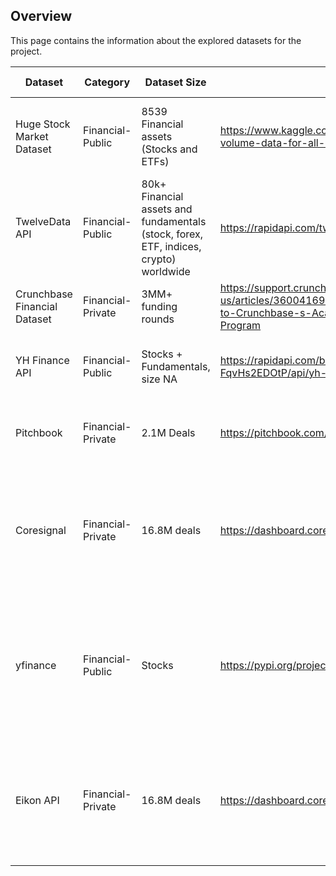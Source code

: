 ## Overview 
This page contains the information about the explored datasets for the project.

| Dataset  | Category | Dataset Size | URL | Dynamic/Static| Attributes | Access Details | Restrictions | Additional Notes |
| ------------- | ------------- | ------------- | ------------- | ------------- | ------------- | ------------- | ------------- | ------------- | 
| Huge Stock Market Dataset | Financial-Public | 8539 Financial assets (Stocks and ETFs) |  https://www.kaggle.com/datasets/borismarjanovic/price-volume-data-for-all-us-stocks-etfs |  Static  |  Date, Open, High, Low, Close, Volume, OpenInt |  Open-Free |  Only till 2017 |  - |
| TwelveData API | Financial-Public | 80k+ Financial assets and fundamentals (stock, forex, ETF, indices, crypto) worldwide | https://rapidapi.com/twelvedata/api/twelve-data1 | Dynamic | datetime, open, high, low, close, volume | Open-Freemium | 800 calls/day free | 79200 calls/day @ $29/mo, 350ms latency |
| Crunchbase Financial Dataset | Financial-Private | 3MM+ funding rounds | https://support.crunchbase.com/hc/en-us/articles/360041692693-How-to-Request-Access-to-Crunchbase-s-Academic-Research-Access-Program | Static | NA | Closed-Access Requested | - | - |
| YH Finance API | Financial-Public | Stocks + Fundamentals, size NA | https://rapidapi.com/belchiorarkad-FqvHs2EDOtP/api/yh-finance-complete/pricing | Dynamic | datetime, open, high, low, close, adjClose, volume | Open-Freemium | 100 calls/day free | 60000/month @ $29/mo, 300ms latency, no rate limiting* |
| Pitchbook | Financial-Private | 2.1M Deals | https://pitchbook.com/data | Dynamic | NA | Closed-Access Requested | Expensive (as per some quotes, $8k+) | - | 
| Coresignal | Financial-Private | 16.8M deals | https://dashboard.coresignal.com/pricing | Dynamic | Name, Last funding date, Last funding type, Last funding raised, Acquisition price | Closed-Freemium | 200 rows free | Expensive, $0.2/row |
| yfinance | Financial-Public | Stocks | https://pypi.org/project/yfinance/ | Dynamic | Name, Last funding date, Last funding type, Last funding raised, Acquisition price | Open | No Restrictions | Made 7,000 API calls to retrieve and saved data from January 2000 to September 10, 2023, using a ticker list sourced from Kaggle |
| Eikon API | Financial-Private | 16.8M deals | https://dashboard.coresignal.com/pricing | Dynamic | Name, Last funding date, Last funding type, Last funding raised, Acquisition price | Closed-Freemium | 200 rows free | Expensive, $0.2/row |


